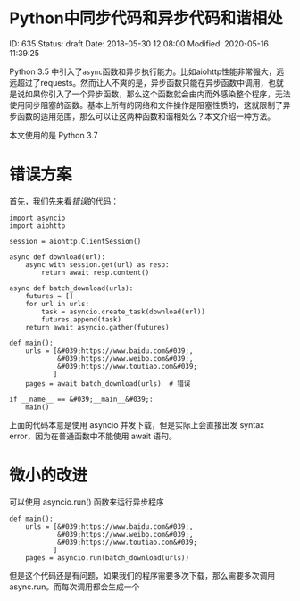 # Python中同步代码和异步代码和谐相处


ID: 635
Status: draft
Date: 2018-05-30 12:08:00
Modified: 2020-05-16 11:39:25


Python 3.5  中引入了`async`函数和异步执行能力。比如aiohttp性能非常强大，远远超过了requests。然而让人不爽的是，异步函数只能在异步函数中调用，也就是说如果你引入了一个异步函数，那么这个函数就会由内而外感染整个程序，无法使用同步阻塞的函数。基本上所有的网络和文件操作是阻塞性质的，这就限制了异步函数的适用范围，那么可以让这两种函数和谐相处么？本文介绍一种方法。

本文使用的是 Python 3.7

# 错误方案

首先，我们先来看*错误*的代码：

```
import asyncio
import aiohttp

session = aiohttp.ClientSession()

async def download(url):
    async with session.get(url) as resp:
        return await resp.content()

async def batch_download(urls):
    futures = []
    for url in urls:
        task = asyncio.create_task(download(url))
        futures.append(task)
    return await asyncio.gather(futures)

def main():
    urls = [&#039;https://www.baidu.com&#039;,
            &#039;https://www.weibo.com&#039;,
            &#039;https://www.toutiao.com&#039;
           ]
    pages = await batch_download(urls)  # 错误

if __name__ == &#039;__main__&#039;:
    main()
```

上面的代码本意是使用 asyncio 并发下载，但是实际上会直接出发 syntax error，因为在普通函数中不能使用 await 语句。


# 微小的改进

可以使用 asyncio.run() 函数来运行异步程序

```
def main():
    urls = [&#039;https://www.baidu.com&#039;,
            &#039;https://www.weibo.com&#039;,
            &#039;https://www.toutiao.com&#039;
           ]
    pages = asyncio.run(batch_download(urls))
```

但是这个代码还是有问题，如果我们的程序需要多次下载，那么需要多次调用 async.run。而每次调用都会生成一个
